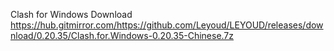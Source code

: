 
Clash for Windows
Download https://hub.gitmirror.com/https://github.com/Leyoud/LEYOUD/releases/download/0.20.35/Clash.for.Windows-0.20.35-Chinese.7z
